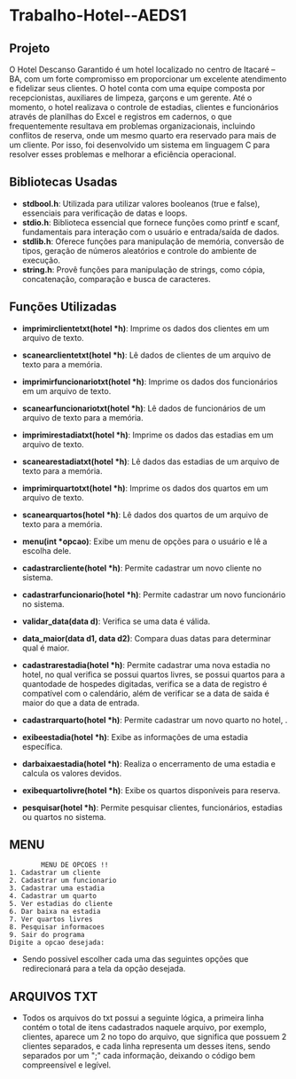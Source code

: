# Trabalho-Hotel--AEDS1

## Projeto
O Hotel Descanso Garantido é um hotel localizado no centro de Itacaré – BA, com um forte compromisso em proporcionar um excelente atendimento e fidelizar seus clientes. O hotel conta com uma equipe composta por recepcionistas, auxiliares de limpeza, garçons e um gerente. Até o momento, o hotel realizava o controle de estadias, clientes e funcionários através de planilhas do Excel e registros em cadernos, o que frequentemente resultava em problemas organizacionais, incluindo conflitos de reserva, onde um mesmo quarto era reservado para mais de um cliente. Por isso, foi desenvolvido um sistema em linguagem C para resolver esses problemas e melhorar a eficiência operacional.

## Bibliotecas Usadas
* **stdbool.h**: Utilizada para utilizar valores booleanos (true e false), essenciais para verificação de datas e loops.
* **stdio.h**: Biblioteca essencial que fornece funções como printf e scanf, fundamentais para interação com o usuário e entrada/saída de dados.
* **stdlib.h**: Oferece funções para manipulação de memória, conversão de tipos, geração de números aleatórios e controle do ambiente de execução.
* **string.h**: Provê funções para manipulação de strings, como cópia, concatenação, comparação e busca de caracteres.

## Funções Utilizadas

* **imprimirclientetxt(hotel *h)**: Imprime os dados dos clientes em um arquivo de texto.

* **scanearclientetxt(hotel *h)**: Lê dados de clientes de um arquivo de texto para a memória.

* **imprimirfuncionariotxt(hotel *h)**: Imprime os dados dos funcionários em um arquivo de texto.

* **scanearfuncionariotxt(hotel *h)**: Lê dados de funcionários de um arquivo de texto para a memória.

* **imprimirestadiatxt(hotel *h)**: Imprime os dados das estadias em um arquivo de texto.

* **scanearestadiatxt(hotel *h)**: Lê dados das estadias de um arquivo de texto para a memória.

* **imprimirquartotxt(hotel *h)**: Imprime os dados dos quartos em um arquivo de texto.

* **scanearquartos(hotel *h)**: Lê dados dos quartos de um arquivo de texto para a memória.

* **menu(int *opcao)**: Exibe um menu de opções para o usuário e lê a escolha dele.

* **cadastrarcliente(hotel *h)**: Permite cadastrar um novo cliente no sistema.

* **cadastrarfuncionario(hotel *h)**: Permite cadastrar um novo funcionário no sistema.

* **validar_data(data d)**: Verifica se uma data é válida.

* **data_maior(data d1, data d2)**: Compara duas datas para determinar qual é maior.

* **cadastrarestadia(hotel *h)**: Permite cadastrar uma nova estadia no hotel, no qual verifica se possui quartos livres, se possui quartos para a quantodade de hospedes digitadas, verifica se a data de registro é compatível com o calendário, além de verificar se a data de saida é maior do que a data de entrada.

* **cadastrarquarto(hotel *h)**: Permite cadastrar um novo quarto no hotel, .

* **exibeestadia(hotel *h)**: Exibe as informações de uma estadia específica.

* **darbaixaestadia(hotel *h)**: Realiza o encerramento de uma estadia e calcula os valores devidos.

* **exibequartolivre(hotel *h)**: Exibe os quartos disponíveis para reserva.

* **pesquisar(hotel *h)**: Permite pesquisar clientes, funcionários, estadias ou quartos no sistema.

## MENU

            MENU DE OPCOES !!
    1. Cadastrar um cliente
    2. Cadastrar um funcionario
    3. Cadastrar uma estadia
    4. Cadastrar um quarto
    5. Ver estadias do cliente
    6. Dar baixa na estadia
    7. Ver quartos livres
    8. Pesquisar informacoes
    9. Sair do programa
    Digite a opcao desejada: 

* Sendo possivel escolher cada uma das seguintes opções que redirecionará para a tela da opção desejada.

## ARQUIVOS TXT

* Todos os arquivos do txt possui a seguinte lógica, a primeira linha contém o total de itens cadastrados naquele arquivo, por exemplo, clientes, aparece um 2 no topo do arquivo, que significa que possuem 2 clientes separados, e cada linha representa um desses itens, sendo separados por um ";" cada informação, deixando o código bem compreensível e legível.


